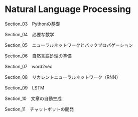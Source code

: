 # Natural Language Processing

Section_03　Pythonの基礎

Section_04　必要な数学

Section_05　ニューラルネットワークとバックプロパゲーション

Section_06　自然言語処理の準備

Section_07　word2vec

Section_08　リカレントニューラルネットワーク（RNN）

Section_09　LSTM

Section_10　文章の自動生成

Section_11　チャットボットの開発
